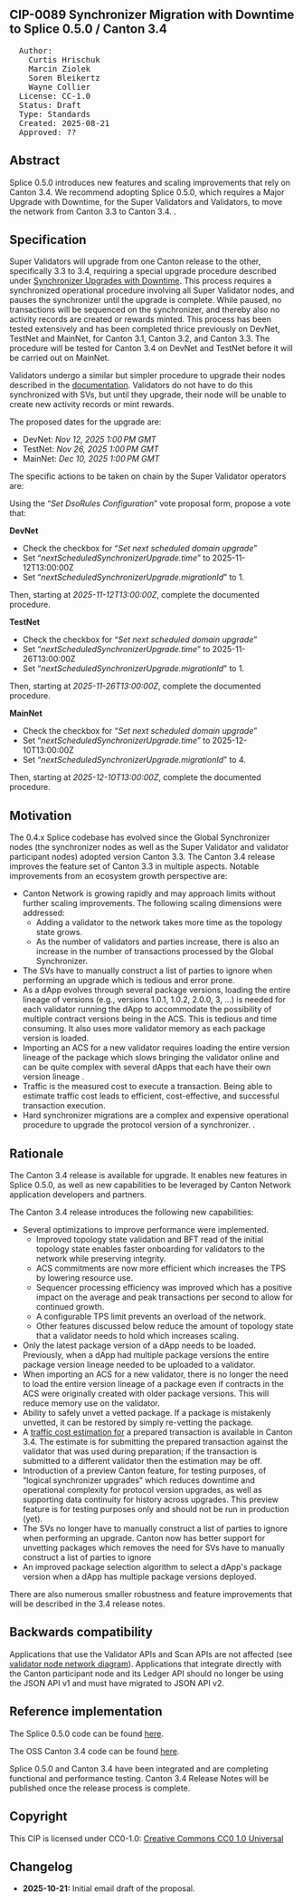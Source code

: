 ## CIP-0089 Synchronizer Migration with Downtime to Splice 0.5.0 / Canton 3.4

<pre>
  Author:
    Curtis Hrischuk
    Marcin Ziolek
    Soren Bleikertz
    Wayne Collier
  License: CC-1.0
  Status: Draft
  Type: Standards
  Created: 2025-08-21
  Approved: ??
</pre>

## Abstract

Splice 0.5.0 introduces new features and scaling improvements that rely on Canton 3.4. We recommend adopting Splice 0.5.0, which requires a Major Upgrade with Downtime, for the Super Validators and Validators, to move the network from Canton 3.3 to Canton 3.4. .

## Specification

Super Validators will upgrade from one Canton release to the other, specifically 3.3 to 3.4, requiring a special upgrade procedure described under [Synchronizer Upgrades with Downtime](https://docs.dev.sync.global/sv_operator/sv_major_upgrade.html#sv-upgrades). This process requires a synchronized operational procedure involving all Super Validator nodes, and pauses the synchronizer until the upgrade is complete. While paused, no transactions will be sequenced on the synchronizer, and thereby also no activity records are created or rewards minted. This process has been tested extensively and has been completed thrice previously on DevNet, TestNet and MainNet, for Canton 3.1, Canton 3.2, and Canton 3.3.  The procedure will be tested for Canton 3.4 on DevNet and TestNet before it will be carried out on MainNet.

Validators undergo a similar but simpler procedure to upgrade their nodes described in the [documentation](https://docs.dev.sync.global/validator_operator/validator_major_upgrades.html). Validators do not have to do this synchronized with SVs, but until they upgrade, their node will be unable to create new activity records or mint rewards.

The proposed dates for the upgrade are:

- DevNet: *Nov 12, 2025 1:00 PM GMT*
- TestNet: *Nov 26, 2025 1:00 PM GMT*
- MainNet: *Dec 10, 2025 1:00 PM GMT*

The specific actions to be taken on chain by the Super Validator operators are:

Using the “*Set DsoRules Configuration*” vote proposal form, propose a vote that:

**DevNet**

- Check the checkbox for “*Set next scheduled domain upgrade*”
- Set “*nextScheduledSynchronizerUpgrade.time*” to 2025-11-12T13:00:00Z
- Set “*nextScheduledSynchronizerUpgrade.migrationId*” to 1\.

Then, starting at *2025-11-12T13:00:00Z*, complete the documented procedure.

**TestNet**

- Check the checkbox for “*Set next scheduled domain upgrade*”
- Set “*nextScheduledSynchronizerUpgrade.time*” to 2025-11-26T13:00:00Z
- Set “*nextScheduledSynchronizerUpgrade.migrationId*” to 1\.

Then, starting at *2025-11-26T13:00:00Z*, complete the documented procedure.

**MainNet**

- Check the checkbox for “*Set next scheduled domain upgrade*”
- Set “*nextScheduledSynchronizerUpgrade.time*” to 2025-12-10T13:00:00Z
- Set “*nextScheduledSynchronizerUpgrade.migrationId*” to 4\.

Then, starting at *2025-12-10T13:00:00Z*, complete the documented procedure.

## Motivation

The 0.4.x  Splice codebase has evolved since the Global Synchronizer nodes (the synchronizer nodes as well as the Super Validator and validator participant nodes) adopted version Canton 3.3.  The Canton 3.4 release improves the feature set of Canton 3.3 in multiple aspects. Notable improvements from an ecosystem growth perspective are:

- Canton Network is growing rapidly and may approach limits without further scaling improvements. The following scaling dimensions were addressed:
  - Adding a validator to the network takes more time as the topology state grows.
  - As the number of validators and parties increase, there is also an increase in the number of transactions processed by the Global Synchronizer.
- The SVs have to manually construct a list of parties to ignore when performing an upgrade which is tedious and error prone.
- As a dApp evolves through several package versions, loading the entire lineage of versions (e.g., versions 1.0.1, 1.0.2, 2.0.0, 3, …) is needed for each validator running the dApp to accommodate the possibility of multiple contract versions being in the ACS. This is tedious and time consuming.  It also uses more validator memory as each package version is loaded.
- Importing an ACS for a new validator requires loading the entire version lineage of the package which slows bringing the validator online and can be quite complex with several dApps that each have their own version lineage .
- Traffic is the measured cost to execute a transaction.  Being able to estimate traffic cost leads to efficient, cost-effective, and successful transaction execution.
- Hard synchronizer migrations are a complex and expensive operational procedure to upgrade the protocol version of a synchronizer. .

## Rationale

The Canton 3.4 release is available for upgrade.  It enables new features in Splice 0.5.0, as well as new capabilities to be leveraged by Canton Network application developers and partners.

The Canton 3.4 release introduces the following new capabilities:

* Several optimizations to improve performance were implemented.
  * Improved topology state validation and BFT read of the initial topology state enables faster onboarding for validators to the network while preserving integrity.
  * ACS commitments are now more efficient which increases the TPS by lowering resource use.
  * Sequencer processing efficiency was improved which has a positive impact on the average and peak transactions per second to allow for continued growth.
  * A configurable TPS limit prevents an overload of the network.
  * Other features discussed below reduce the amount of topology state that a validator needs to hold which increases scaling.
* Only the latest package version of a dApp needs to be loaded.  Previously, when  a dApp had multiple package versions the entire package version lineage needed to be uploaded to a validator.
* When importing an ACS for a new validator, there is no longer the need to load the entire version lineage of a package even if contracts in the ACS were originally created with older package versions. This will reduce memory use on the validator.
* Ability to safely unvet a vetted package. If a package is mistakenly unvetted, it can be restored by simply re-vetting the package.
* A [traffic cost estimation for](https://docs.digitalasset.com/build/3.4/tutorials/app-dev/external_signing_submission.html#traffic-cost-estimation) a prepared transaction is available in Canton 3.4.  The estimate is for submitting the prepared transaction against the validator that was used during preparation; if the transaction is submitted to a different validator then the estimation may be off.
* Introduction of a preview Canton feature, for testing purposes, of “logical synchronizer upgrades” which reduces downtime and operational complexity for protocol version upgrades, as well as supporting data continuity for history across upgrades. This preview feature is for testing purposes only and should not be run in production (yet).
* The SVs no longer have to manually construct a list of parties to ignore when performing an upgrade. Canton now has better support for unvetting packages which removes the need for SVs have to manually construct a list of parties to ignore
* An improved package selection algorithm to select a dApp's package version when  a dApp has multiple package versions deployed.

There are also numerous smaller robustness and feature improvements that will be described in the 3.4 release notes.

## Backwards compatibility

Applications that use the Validator APIs and Scan APIs are not affected (see [validator node network diagram](https://docs.dev.sync.global/validator_operator/validator_helm.html#validator-network-diagram)). Applications that integrate directly with the Canton participant node and its Ledger API should no longer be using the JSON API v1 and must have migrated to JSON API v2.

## Reference implementation

The Splice 0.5.0 code can be found [here](https://github.com/hyperledger-labs/splice/tree/main).

The OSS Canton 3.4 code can be found [here](https://github.com/digital-asset/canton/tree/release-line-3.4).

Splice 0.5.0 and Canton 3.4 have been integrated and are completing functional and performance testing.   Canton 3.4 Release Notes will be published once the release process is complete.

## Copyright

This CIP is licensed under CC0-1.0: [Creative Commons CC0 1.0 Universal](https://creativecommons.org/publicdomain/zero/1.0/)

## Changelog

* **2025-10-21:** Initial email draft of the proposal.

